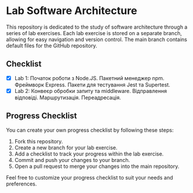 # Lab Software Architecture

This repository is dedicated to the study of software architecture through a series of lab exercises. Each lab exercise is stored on a separate branch, allowing for easy navigation and version control. The main branch contains default files for the GitHub repository.

## Checklist

- [x] Lab 1: Початок роботи з Node.JS. Пакетний менеджер npm. Фреймворк Express. Пакети для тестування Jest та Supertest.
- [x] Lab 2: Конвеєр обробки запиту та middleware. Відправлення відповіді. Маршрутизація. Переадресація.

## Progress Checklist

You can create your own progress checklist by following these steps:

1. Fork this repository.
2. Create a new branch for your lab exercise.
3. Add a checklist to track your progress within the lab exercise.
4. Commit and push your changes to your branch.
5. Open a pull request to merge your changes into the main repository.

Feel free to customize your progress checklist to suit your needs and preferences.
